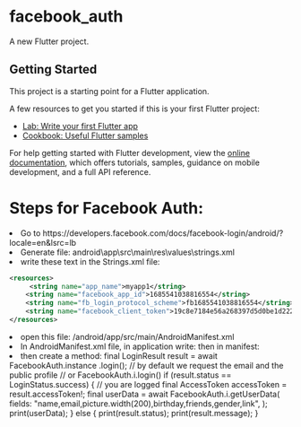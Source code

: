 # facebook_auth

A new Flutter project.

## Getting Started

This project is a starting point for a Flutter application.

A few resources to get you started if this is your first Flutter project:

- [Lab: Write your first Flutter app](https://docs.flutter.dev/get-started/codelab)
- [Cookbook: Useful Flutter samples](https://docs.flutter.dev/cookbook)

For help getting started with Flutter development, view the
[online documentation](https://docs.flutter.dev/), which offers tutorials,
samples, guidance on mobile development, and a full API reference.

# Steps for Facebook Auth:
<li>Go to https://developers.facebook.com/docs/facebook-login/android/?locale=en&lsrc=lb </li>

<li>Generate file:  android\app\src\main\res\values\strings.xml </li>

<li>write these text in the Strings.xml file: </li>

```xml
<resources>
     <string name="app_name">myapp1</string>
    <string name="facebook_app_id">1685541038816554</string>
    <string name="fb_login_protocol_scheme">fb1685541038816554</string>
    <string name="facebook_client_token">19c8e7184e56a268397d5d0be1d22268</string>
</resources> 
```
<li>open this file: /android/app/src/main/AndroidManifest.xml </li>
<li>In AndroidManifest.xml file, in application write:
<meta-data android:name="com.facebook.sdk.ApplicationId" android:value="@string/facebook_app_id"/>
   	<meta-data android:name="com.facebook.sdk.ClientToken" android:value="@string/facebook_client_token"/>
then in manifest:
 <queries>
        <provider android:authorities="com.facebook.katana.provider.PlatformProvider" />
    </queries>
        </li>
<li> then create a method:
final LoginResult result = await FacebookAuth.instance
        .login(); // by default we request the email and the public profile
    // or FacebookAuth.i.login()
    if (result.status == LoginStatus.success) {
      // you are logged
      final AccessToken accessToken = result.accessToken!;
      final userData = await FacebookAuth.i.getUserData(
        fields: "name,email,picture.width(200),birthday,friends,gender,link",
      );
      print(userData);
    } else {
      print(result.status);
      print(result.message);
    } </li>
